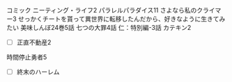 コミック
ニーティング・ライフ2
 パラレルパラダイス11
さよなら私のクライマー3
せっかくチートを貰って異世界に転移したんだから、好きなように生きてみたい
美味しんぼ24巻5話
七つの大罪4話
仁：特別編-3話
カテキン2
- [ ] 正直不動産2


時間停止勇者5
- [ ] 終末のハーレム